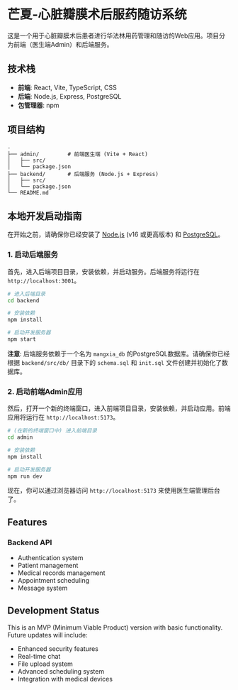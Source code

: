 # 芒夏-心脏瓣膜术后服药随访系统

这是一个用于心脏瓣膜术后患者进行华法林用药管理和随访的Web应用。项目分为前端（医生端Admin）和后端服务。

## 技术栈

- **前端**: React, Vite, TypeScript, CSS
- **后端**: Node.js, Express, PostgreSQL
- **包管理器**: npm

## 项目结构

```
.
├── admin/         # 前端医生端 (Vite + React)
│   ├── src/
│   └── package.json
├── backend/       # 后端服务 (Node.js + Express)
│   ├── src/
│   └── package.json
└── README.md
```

## 本地开发启动指南

在开始之前，请确保你已经安装了 [Node.js](https://nodejs.org/) (v16 或更高版本) 和 [PostgreSQL](https://www.postgresql.org/)。

### 1. 启动后端服务

首先，进入后端项目目录，安装依赖，并启动服务。后端服务将运行在 `http://localhost:3001`。

```bash
# 进入后端目录
cd backend

# 安装依赖
npm install

# 启动开发服务器
npm start
```

**注意**: 后端服务依赖于一个名为 `mangxia_db` 的PostgreSQL数据库。请确保你已经根据 `backend/src/db/` 目录下的 `schema.sql` 和 `init.sql` 文件创建并初始化了数据库。

### 2. 启动前端Admin应用

然后，打开一个新的终端窗口，进入前端项目目录，安装依赖，并启动应用。前端应用将运行在 `http://localhost:5173`。

```bash
# (在新的终端窗口中) 进入前端目录
cd admin

# 安装依赖
npm install

# 启动开发服务器
npm run dev
```

现在，你可以通过浏览器访问 `http://localhost:5173` 来使用医生端管理后台了。

## Features

### Backend API
- Authentication system
- Patient management
- Medical records management
- Appointment scheduling
- Message system

## Development Status

This is an MVP (Minimum Viable Product) version with basic functionality. Future updates will include:
- Enhanced security features
- Real-time chat
- File upload system
- Advanced scheduling system
- Integration with medical devices